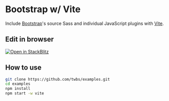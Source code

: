 # Bootstrap w/ Vite

Include [Bootstrap](https://getbootstrap.com)'s source Sass and individual JavaScript plugins with [Vite](https://vitejs.dev/).

## Edit in browser

[![Open in StackBlitz](https://developer.stackblitz.com/img/open_in_stackblitz.svg)](https://stackblitz.com/github/twbs/examples/tree/main/packages/vite?file=src%2Findex.html)

## How to use

```sh
git clone https://github.com/twbs/examples.git
cd examples
npm install
npm start -w vite
```
